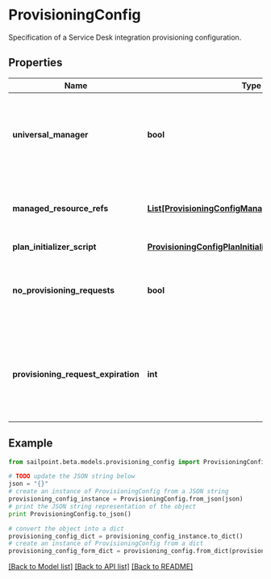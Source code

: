 # ProvisioningConfig

Specification of a Service Desk integration provisioning configuration.

## Properties
Name | Type | Description | Notes
------------ | ------------- | ------------- | -------------
**universal_manager** | **bool** | Specifies whether this configuration is used to manage provisioning requests for all sources from the org.  If true, no managedResourceRefs are allowed. | [optional] [readonly] 
**managed_resource_refs** | [**List[ProvisioningConfigManagedResourceRefsInner]**](ProvisioningConfigManagedResourceRefsInner.md) | References to sources for the Service Desk integration template.  May only be specified if universalManager is false. | [optional] 
**plan_initializer_script** | [**ProvisioningConfigPlanInitializerScript**](ProvisioningConfigPlanInitializerScript.md) |  | [optional] 
**no_provisioning_requests** | **bool** | Name of an attribute that when true disables the saving of ProvisioningRequest objects whenever plans are sent through this integration. | [optional] 
**provisioning_request_expiration** | **int** | When saving pending requests is enabled, this defines the number of hours the request is allowed to live before it is considered expired and no longer affects plan compilation. | [optional] 

## Example

```python
from sailpoint.beta.models.provisioning_config import ProvisioningConfig

# TODO update the JSON string below
json = "{}"
# create an instance of ProvisioningConfig from a JSON string
provisioning_config_instance = ProvisioningConfig.from_json(json)
# print the JSON string representation of the object
print ProvisioningConfig.to_json()

# convert the object into a dict
provisioning_config_dict = provisioning_config_instance.to_dict()
# create an instance of ProvisioningConfig from a dict
provisioning_config_form_dict = provisioning_config.from_dict(provisioning_config_dict)
```
[[Back to Model list]](../README.md#documentation-for-models) [[Back to API list]](../README.md#documentation-for-api-endpoints) [[Back to README]](../README.md)


